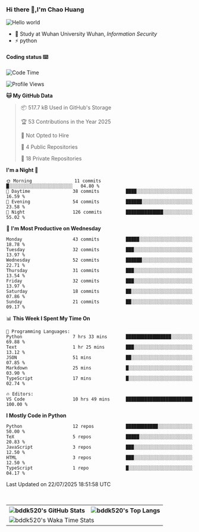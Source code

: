 ### Hi there 👋,I'm Chao Huang


<img src="https://raw.githubusercontent.com/sagar-viradiya/sagar-viradiya/master/resources/banner.png" alt="Hello world">


<br/>


- 🍻  Study at Wuhan University Wuhan, _Information Security_
- ⚡  python



#### Coding status  ⌨️

<!--START_SECTION:waka-->
![Code Time](http://img.shields.io/badge/Code%20Time-872%20hrs%2038%20mins-blue)

![Profile Views](http://img.shields.io/badge/Profile%20Views-0-blue)

**🐱 My GitHub Data** 

> 📦 517.7 kB Used in GitHub's Storage 
 > 
> 🏆 53 Contributions in the Year 2025
 > 
> 🚫 Not Opted to Hire
 > 
> 📜 4 Public Repositories 
 > 
> 🔑 18 Private Repositories 
 > 
**I'm a Night 🦉** 

```text
🌞 Morning                11 commits          █░░░░░░░░░░░░░░░░░░░░░░░░   04.80 % 
🌆 Daytime                38 commits          ████░░░░░░░░░░░░░░░░░░░░░   16.59 % 
🌃 Evening                54 commits          ██████░░░░░░░░░░░░░░░░░░░   23.58 % 
🌙 Night                  126 commits         ██████████████░░░░░░░░░░░   55.02 % 
```
📅 **I'm Most Productive on Wednesday** 

```text
Monday                   43 commits          █████░░░░░░░░░░░░░░░░░░░░   18.78 % 
Tuesday                  32 commits          ███░░░░░░░░░░░░░░░░░░░░░░   13.97 % 
Wednesday                52 commits          ██████░░░░░░░░░░░░░░░░░░░   22.71 % 
Thursday                 31 commits          ███░░░░░░░░░░░░░░░░░░░░░░   13.54 % 
Friday                   32 commits          ███░░░░░░░░░░░░░░░░░░░░░░   13.97 % 
Saturday                 18 commits          ██░░░░░░░░░░░░░░░░░░░░░░░   07.86 % 
Sunday                   21 commits          ██░░░░░░░░░░░░░░░░░░░░░░░   09.17 % 
```


📊 **This Week I Spent My Time On** 

```text
💬 Programming Languages: 
Python                   7 hrs 33 mins       █████████████████░░░░░░░░   69.88 % 
Text                     1 hr 25 mins        ███░░░░░░░░░░░░░░░░░░░░░░   13.12 % 
JSON                     51 mins             ██░░░░░░░░░░░░░░░░░░░░░░░   07.85 % 
Markdown                 25 mins             █░░░░░░░░░░░░░░░░░░░░░░░░   03.90 % 
TypeScript               17 mins             █░░░░░░░░░░░░░░░░░░░░░░░░   02.74 % 

🔥 Editors: 
VS Code                  10 hrs 49 mins      █████████████████████████   100.00 % 
```

**I Mostly Code in Python** 

```text
Python                   12 repos            ████████████░░░░░░░░░░░░░   50.00 % 
TeX                      5 repos             █████░░░░░░░░░░░░░░░░░░░░   20.83 % 
JavaScript               3 repos             ███░░░░░░░░░░░░░░░░░░░░░░   12.50 % 
HTML                     3 repos             ███░░░░░░░░░░░░░░░░░░░░░░   12.50 % 
TypeScript               1 repo              █░░░░░░░░░░░░░░░░░░░░░░░░   04.17 % 
```




 Last Updated on 22/07/2025 18:51:58 UTC
<!--END_SECTION:waka-->

<br/>

<table>
  <tr>
    <th>
      <img alt="bddk520's GitHub Stats" src="https://github-readme-stats-git-masterrstaa-rickstaa.vercel.app/api?username=bddk520&show_icons=true&theme=transparent&hide_border=true" align="center" />
    </th>
    <th>
      <img alt="bddk520's Top Langs" src="https://github-readme-stats-git-masterrstaa-rickstaa.vercel.app/api/top-langs/?username=bddk520&layout=compact&theme=transparent&hide_border=true&langs_count=10&hide=CMake" align="center" /> 
    </th>
  </tr>
  <tr>
    <td colspan=2>
      <img alt="bddk520's Waka Time Stats" src="https://github-readme-stats.vercel.app/api/wakatime?username=bddk&hide_border=true&layout=compact&theme=transparent&custom_title=WorkTimeThisWeek&range=last_7_days" align="center"/>
    </td>
  </tr>
</table>
